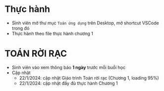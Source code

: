 # Thực hành
* Sinh viên mở thư mục `Toán ứng dụng` trên Desktop, mở shortcut VSCode trong đó
* Thực hành theo file thực hành chương 1


# TOÁN RỜI RẠC
* Sinh viên vào xem thông báo **1 ngày** trước mỗi buổi học
* Cập nhật
  + 22/1/2024: cập nhật Giáo trình Toán rời rạc (Chương 1, loading 95%)
  + 22/1/2024: cập nhật đầy đủ thực hành Chương 1
